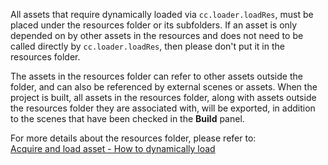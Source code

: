 All assets that require dynamically loaded via `cc.loader.loadRes`, must be placed under the resources folder or its subfolders. If an asset is only depended on by other assets in the resources and does not need to be called directly by `cc.loader.loadRes`, then please don't put it in the resources folder.

The assets in the resources folder can refer to other assets outside the folder, and can also be referenced by external scenes or assets. When the project is built, all assets in the resources folder, along with assets outside the resources folder they are associated with, will be exported, in addition to the scenes that have been checked in the **Build** panel.

For more details about the resources folder, please refer to: <br>
[Acquire and load asset - How to dynamically load](https://docs.cocos2d-x.org/creator/manual/en/scripting/load-assets.html#how-to-dynamically-load)